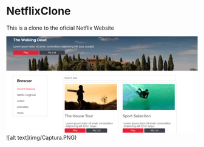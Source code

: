 # NetflixClone

This is a clone to the oficial Netflix Website

<img src="img/captura.PNG"  />
![alt text](img/Captura.PNG)
